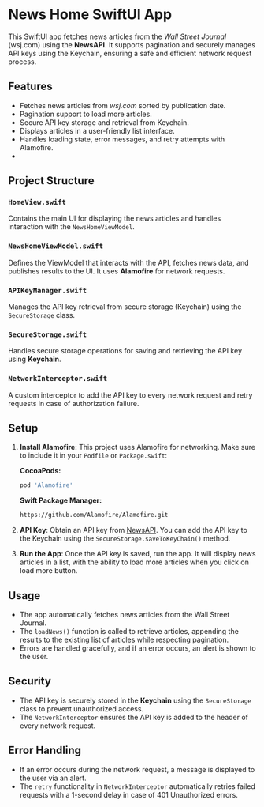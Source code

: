 # News Home SwiftUI App

This SwiftUI app fetches news articles from the *Wall Street Journal* (wsj.com) using the **NewsAPI**. It supports pagination and securely manages API keys using the Keychain, ensuring a safe and efficient network request process.

## Features

- Fetches news articles from *wsj.com* sorted by publication date.
- Pagination support to load more articles.
- Secure API key storage and retrieval from Keychain.
- Displays articles in a user-friendly list interface.
- Handles loading state, error messages, and retry attempts with Alamofire.
- 
## Project Structure

### `HomeView.swift`
Contains the main UI for displaying the news articles and handles interaction with the `NewsHomeViewModel`.

### `NewsHomeViewModel.swift`
Defines the ViewModel that interacts with the API, fetches news data, and publishes results to the UI. It uses **Alamofire** for network requests.

### `APIKeyManager.swift`
Manages the API key retrieval from secure storage (Keychain) using the `SecureStorage` class.

### `SecureStorage.swift`
Handles secure storage operations for saving and retrieving the API key using **Keychain**.

### `NetworkInterceptor.swift`
A custom interceptor to add the API key to every network request and retry requests in case of authorization failure.

## Setup

1. **Install Alamofire**:
   This project uses Alamofire for networking. Make sure to include it in your `Podfile` or `Package.swift`:

   **CocoaPods:**
   ```bash
   pod 'Alamofire'
   ```

   **Swift Package Manager:**
   ```bash
   https://github.com/Alamofire/Alamofire.git
   ```

2. **API Key**:
   Obtain an API key from [NewsAPI](https://newsapi.org/). You can add the API key to the Keychain using the `SecureStorage.saveToKeyChain()` method.

3. **Run the App**:
   Once the API key is saved, run the app. It will display news articles in a list, with the ability to load more articles when you click on load more button.

## Usage

- The app automatically fetches news articles from the Wall Street Journal.
- The `loadNews()` function is called to retrieve articles, appending the results to the existing list of articles while respecting pagination.
- Errors are handled gracefully, and if an error occurs, an alert is shown to the user.

## Security

- The API key is securely stored in the **Keychain** using the `SecureStorage` class to prevent unauthorized access.
- The `NetworkInterceptor` ensures the API key is added to the header of every network request.

## Error Handling

- If an error occurs during the network request, a message is displayed to the user via an alert.
- The `retry` functionality in `NetworkInterceptor` automatically retries failed requests with a 1-second delay in case of 401 Unauthorized errors.
